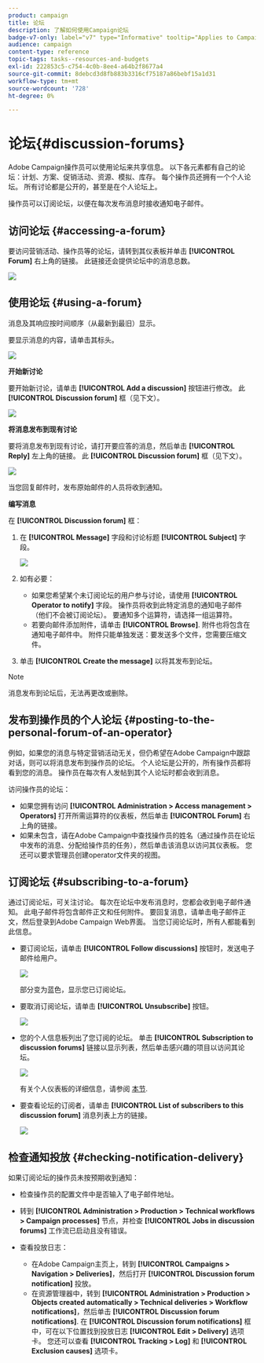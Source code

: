 ```yaml
---
product: campaign
title: 论坛
description: 了解如何使用Campaign论坛
badge-v7-only: label="v7" type="Informative" tooltip="Applies to Campaign Classic v7 only"
audience: campaign
content-type: reference
topic-tags: tasks--resources-and-budgets
exl-id: 222853c5-c754-4c0b-8ee4-a64b2f8677a4
source-git-commit: 8debcd3d8fb883b3316cf75187a86bebf15a1d31
workflow-type: tm+mt
source-wordcount: '728'
ht-degree: 0%

---
```


# 论坛{#discussion-forums}



Adobe Campaign操作员可以使用论坛来共享信息。 以下各元素都有自己的论坛：计划、方案、促销活动、资源、模拟、库存。 每个操作员还拥有一个个人论坛。 所有讨论都是公开的，甚至是在个人论坛上。

操作员可以订阅论坛，以便在每次发布消息时接收通知电子邮件。

## 访问论坛 {#accessing-a-forum}

要访问营销活动、操作员等的论坛，请转到其仪表板并单击 **[!UICONTROL Forum]** 右上角的链接。 此链接还会提供论坛中的消息总数。

![](assets/mrm_forum_access_link.png)

## 使用论坛 {#using-a-forum}

消息及其响应按时间顺序（从最新到最旧）显示。

要显示消息的内容，请单击其标头。

![](assets/mrm_forum_expand_msg.png)

**开始新讨论**

要开始新讨论，请单击 **[!UICONTROL Add a discussion]** 按钮进行修改。 此 **[!UICONTROL Discussion forum]** 框（见下文）。

![](assets/mrm_forum_new_thread.png)

**将消息发布到现有讨论**

要将消息发布到现有讨论，请打开要应答的消息，然后单击 **[!UICONTROL Reply]** 左上角的链接。 此 **[!UICONTROL Discussion forum]** 框（见下文）。

![](assets/mrm_forum_answer_msg.png)

当您回复邮件时，发布原始邮件的人员将收到通知。

**编写消息**

在 **[!UICONTROL Discussion forum]** 框：

1. 在 **[!UICONTROL Message]** 字段和讨论标题 **[!UICONTROL Subject]** 字段。

   ![](assets/mrm_forum_edit_msg.png)

1. 如有必要：

   * 如果您希望某个未订阅论坛的用户参与讨论，请使用 **[!UICONTROL Operator to notify]** 字段。 操作员将收到此特定消息的通知电子邮件（他们不会被订阅论坛）。 要通知多个运算符，请选择一组运算符。
   * 若要向邮件添加附件，请单击 **[!UICONTROL Browse]**. 附件也将包含在通知电子邮件中。 附件只能单独发送：要发送多个文件，您需要压缩文件。

1. 单击 **[!UICONTROL Create the message]** 以将其发布到论坛。

>[!NOTE]
>
>消息发布到论坛后，无法再更改或删除。

## 发布到操作员的个人论坛 {#posting-to-the-personal-forum-of-an-operator}

例如，如果您的消息与特定营销活动无关，但仍希望在Adobe Campaign中跟踪对话，则可以将消息发布到操作员的论坛。 个人论坛是公开的，所有操作员都将看到您的消息。 操作员在每次有人发帖到其个人论坛时都会收到消息。

访问操作员的论坛：

* 如果您拥有访问 **[!UICONTROL Administration > Access management > Operators]** 打开所需运算符的仪表板，然后单击 **[!UICONTROL Forum]** 右上角的链接。
* 如果未包含，请在Adobe Campaign中查找操作员的姓名（通过操作员在论坛中发布的消息、分配给操作员的任务），然后单击该消息以访问其仪表板。 您还可以要求管理员创建operator文件夹的视图。

## 订阅论坛 {#subscribing-to-a-forum}

通过订阅论坛，可关注讨论。 每次在论坛中发布消息时，您都会收到电子邮件通知。 此电子邮件将包含邮件正文和任何附件。 要回复消息，请单击电子邮件正文，然后登录到Adobe Campaign Web界面。 当您订阅论坛时，所有人都能看到此信息。

* 要订阅论坛，请单击 **[!UICONTROL Follow discussions]** 按钮时，发送电子邮件给用户。

   ![](assets/mrm_forum_subscribe.png)

   部分变为蓝色，显示您已订阅论坛。

* 要取消订阅论坛，请单击 **[!UICONTROL Unsubscribe]** 按钮。

   ![](assets/mrm_forum_unsubscribe.png)

* 您的个人信息板列出了您订阅的论坛。 单击 **[!UICONTROL Subscription to discussion forums]** 链接以显示列表，然后单击感兴趣的项目以访问其论坛。

   ![](assets/platform_dashboard_operator_subscr_forums.png)

   有关个人仪表板的详细信息，请参阅 [本节](../../platform/using/access-management-operators.md).

* 要查看论坛的订阅者，请单击 **[!UICONTROL List of subscribers to this discussion forum]** 消息列表上方的链接。

   ![](assets/mrm_forum_subscribers.png)

## 检查通知投放 {#checking-notification-delivery}

如果订阅论坛的操作员未按预期收到通知：

* 检查操作员的配置文件中是否输入了电子邮件地址。
* 转到 **[!UICONTROL Administration > Production > Technical workflows > Campaign processes]** 节点，并检查 **[!UICONTROL Jobs in discussion forums]** 工作流已启动且没有错误。
* 查看投放日志：

   * 在Adobe Campaign主页上，转到 **[!UICONTROL Campaigns > Navigation > Deliveries]**，然后打开 **[!UICONTROL Discussion forum notification]** 投放。
   * 在资源管理器中，转到 **[!UICONTROL Administration > Production > Objects created automatically > Technical deliveries > Workflow notifications]**，然后单击 **[!UICONTROL Discussion forum notifications]**.
   在 **[!UICONTROL Discussion forum notifications]** 框中，可在以下位置找到投放日志 **[!UICONTROL Edit > Delivery]** 选项卡。 您还可以查看 **[!UICONTROL Tracking > Log]** 和 **[!UICONTROL Exclusion causes]** 选项卡。
